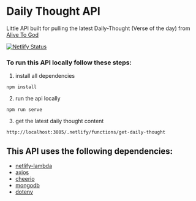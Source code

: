 # Daily Thought API

Little API built for pulling the latest Daily-Thought (Verse of the day) from [Alive To God](https://alivetogod.com/daily-thoughts)

[![Netlify Status](https://api.netlify.com/api/v1/badges/b11ce837-6973-4e34-aa58-7b5a4d50ba2b/deploy-status)](https://app.netlify.com/sites/daily-thought-app/deploys)

### To run this API locally follow these steps:

1. install all dependencies
```shell
npm install
```
2. run the api locally
```shell
npm run serve
```
3. get the latest daily thought content
```shell
http://localhost:3005/.netlify/functions/get-daily-thought
```


## This API uses the following dependencies:

- [netlify-lambda](https://www.npmjs.com/package/netlify-lambda)
- [axios](https://www.npmjs.com/package/axios)
- [cheerio](https://www.npmjs.com/package/cheerio)
- [mongodb](https://www.npmjs.com/package/mongodb)
- [dotenv](https://www.npmjs.com/package/dotenv)
